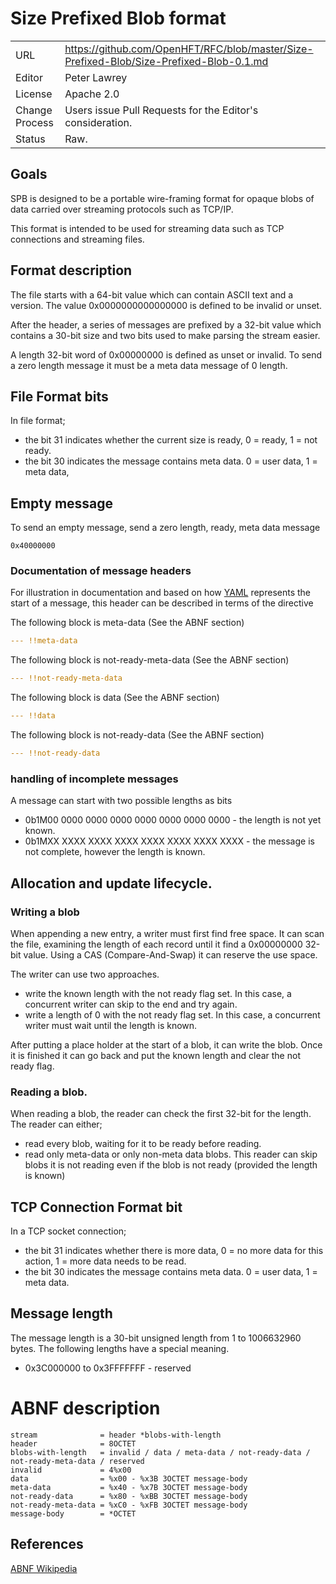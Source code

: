 # Size Prefixed Blob format

|           |                                                                                           |
|:--------- | ----------------------------------------------------------------------------------------- |
| URL       | https://github.com/OpenHFT/RFC/blob/master/Size-Prefixed-Blob/Size-Prefixed-Blob-0.1.md   |
| Editor    | Peter Lawrey                                                                              |
| License   | Apache 2.0                                                                                |
| Change Process | Users issue Pull Requests for the Editor's consideration.                            |
| Status    | Raw.                                                                                      |

## Goals
SPB is designed to be a portable wire-framing format for opaque blobs of data carried over streaming protocols such as TCP/IP.

This format is intended to be used for streaming data such as TCP connections and streaming files.

## Format description
The file starts with a 64-bit value which can contain ASCII text and a version.  The value 0x0000000000000000 is defined to be invalid or unset.

After the header, a series of messages are prefixed by a 32-bit value which contains a 30-bit size and two bits used to make parsing the stream easier.

A length 32-bit word of 0x00000000 is defined as unset or invalid. To send a zero length message it must be a meta data message of 0 length.

## File Format bits
In file format;
 
 - the bit 31 indicates whether the current size is ready, 0 = ready, 1 = not ready.  
 - the bit 30 indicates the message contains meta data. 0 = user data, 1 = meta data,

## Empty message
To send an empty message, send a zero length, ready, meta data message
```
0x40000000
```

### Documentation of message headers
For illustration in documentation and based on how [YAML](http://yaml.org/spec/1.2/spec.html) represents the start of a message, this header can be described in terms of the directive

The following block is meta-data (See the ABNF section)
```yaml
--- !!meta-data
```

The following block is not-ready-meta-data (See the ABNF section)
```yaml
--- !!not-ready-meta-data
```

The following block is data (See the ABNF section)
```yaml
--- !!data
```

The following block is not-ready-data (See the ABNF section)
```yaml
--- !!not-ready-data
```

### handling of incomplete messages

A message can start with two possible lengths as bits
 
 - 0b1M00 0000 0000 0000 0000 0000 0000 0000 - the length is not yet known.
 - 0b1MXX XXXX XXXX XXXX XXXX XXXX XXXX XXXX - the message is not complete, however the length is known.   

## Allocation and update lifecycle.

### Writing a blob
When appending a new entry, a writer must first find free space.
It can scan the file, examining the length of each record until it find a 0x00000000 32-bit value.
Using a CAS (Compare-And-Swap) it can reserve the use space.

The writer can use two approaches.
- write the known length with the not ready flag set. In this case, a concurrent writer can skip to the end and try again.
- write a length of 0 with the not ready flag set. In this case, a concurrent writer must wait until the length is known.

After putting a place holder at the start of a blob, it can write the blob.
Once it is finished it can go back and put the known length and clear the not ready flag.

### Reading a blob.
When reading a blob, the reader can check the first 32-bit for the length.  The reader can either;
 - read every blob, waiting for it to be ready before reading.
 - read only meta-data or only non-meta data blobs.  This reader can skip blobs it is not reading even if the  blob is not ready (provided the length is known)

## TCP Connection Format bit
In a TCP socket connection;

 - the bit 31 indicates whether there is more data, 0 = no more data for this action, 1 = more data needs to be read.
 - the bit 30 indicates the message contains meta data. 0 = user data, 1 = meta data.

## Message length
The message length is a 30-bit unsigned length from 1 to 1006632960 bytes.  The following lengths have a special meaning.

 - 0x3C000000 to 0x3FFFFFFF - reserved
 
# ABNF description

```
stream              = header *blobs-with-length
header              = 8OCTET
blobs-with-length   = invalid / data / meta-data / not-ready-data / not-ready-meta-data / reserved
invalid             = 4%x00
data                = %x00 - %x3B 3OCTET message-body
meta-data           = %x40 - %x7B 3OCTET message-body
not-ready-data      = %x80 - %xBB 3OCTET message-body
not-ready-meta-data = %xC0 - %xFB 3OCTET message-body
message-body        = *OCTET
```

## References

[ABNF Wikipedia](http://en.wikipedia.org/wiki/Augmented_Backus%E2%80%93Naur_Form)
